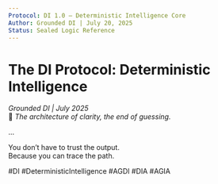 ```yaml
---
Protocol: DI 1.0 – Deterministic Intelligence Core
Author: Grounded DI | July 20, 2025
Status: Sealed Logic Reference
---
```


# The DI Protocol: Deterministic Intelligence  
*Grounded DI | July 2025*  
🧠 *The architecture of clarity, the end of guessing.*

...

You don’t have to trust the output.  
Because you can trace the path.

#DI #DeterministicIntelligence #AGDI #DIA #AGIA